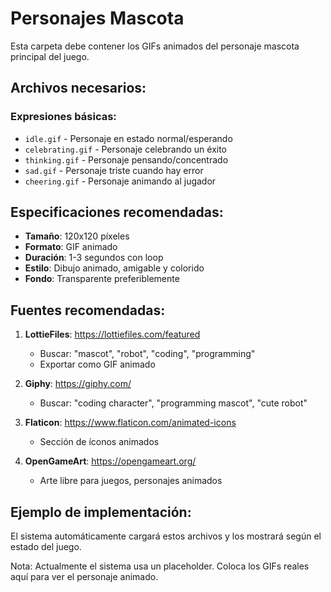 # Personajes Mascota

Esta carpeta debe contener los GIFs animados del personaje mascota principal del juego.

## Archivos necesarios:

### Expresiones básicas:
- `idle.gif` - Personaje en estado normal/esperando
- `celebrating.gif` - Personaje celebrando un éxito
- `thinking.gif` - Personaje pensando/concentrado
- `sad.gif` - Personaje triste cuando hay error
- `cheering.gif` - Personaje animando al jugador

## Especificaciones recomendadas:
- **Tamaño**: 120x120 píxeles
- **Formato**: GIF animado
- **Duración**: 1-3 segundos con loop
- **Estilo**: Dibujo animado, amigable y colorido
- **Fondo**: Transparente preferiblemente

## Fuentes recomendadas:
1. **LottieFiles**: https://lottiefiles.com/featured
   - Buscar: "mascot", "robot", "coding", "programming"
   - Exportar como GIF animado

2. **Giphy**: https://giphy.com/
   - Buscar: "coding character", "programming mascot", "cute robot"

3. **Flaticon**: https://www.flaticon.com/animated-icons
   - Sección de íconos animados

4. **OpenGameArt**: https://opengameart.org/
   - Arte libre para juegos, personajes animados

## Ejemplo de implementación:
El sistema automáticamente cargará estos archivos y los mostrará según el estado del juego.

Nota: Actualmente el sistema usa un placeholder. Coloca los GIFs reales aquí para ver el personaje animado.
